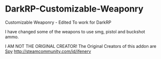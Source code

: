 DarkRP-Customizable-Weaponry
============================

Customizable Weaponry - Edited To work for DarkRP

I have changed some of the weapons to use smg, pistol and buckshot ammo.

I AM NOT THE ORIGINAL CREATOR!
The Original Creators of this addon are <a href="http://steamcommunity.com/id/ifenerv">Spy</a>  http://steamcommunity.com/id/ifenerv

